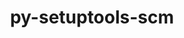 ---
title: "py-setuptools-scm"
layout: cache
categories: [package, develop-2024-03-24]
meta: {"versions": ["7.0.5", "7.1.0"], "compilers": ["apple-clang@=15.0.0", "cce@=15.0.1", "gcc@=11.1.0", "gcc@=11.4.0", "gcc@=7.3.1", "gcc@=7.5.0", "gcc@=9.4.0", "oneapi@=2024.0.0"], "oss": ["amzn2", "rhel8", "ubuntu18.04", "ubuntu20.04", "ubuntu22.04", "ventura"], "platforms": ["darwin", "linux"], "targets": ["aarch64", "neoverse_n1", "neoverse_v1", "neoverse_v2", "ppc64le", "x86_64_v3", "zen4"], "stacks": ["aws-isc", "aws-isc-aarch64", "data-vis-sdk", "developer-tools", "e4s", "e4s-cray-rhel", "e4s-neoverse-v2", "e4s-neoverse_v1", "e4s-oneapi", "e4s-power", "e4s-rocm-external", "ml-darwin-aarch64-mps", "ml-linux-x86_64-cpu", "ml-linux-x86_64-cuda", "ml-linux-x86_64-rocm", "radiuss", "root"], "num_specs": 36, "num_specs_by_stack": {"root": 36, "ml-darwin-aarch64-mps": 2, "aws-isc-aarch64": 2, "aws-isc": 1, "e4s-cray-rhel": 1, "radiuss": 3, "developer-tools": 1, "e4s-power": 4, "data-vis-sdk": 2, "e4s-neoverse_v1": 4, "e4s-neoverse-v2": 4, "e4s": 6, "ml-linux-x86_64-rocm": 2, "ml-linux-x86_64-cpu": 3, "e4s-rocm-external": 1, "ml-linux-x86_64-cuda": 3, "e4s-oneapi": 3}}
spec_details: [{"hash": "q62avvqius3duay2aas2ucx7ldyin7m5", "compiler": "apple-clang@=15.0.0", "versions": ["7.1.0"], "os": "ventura", "platform": "darwin", "target": "aarch64", "variants": ["build_system=python_pip", "+toml"], "stacks": ["root", "ml-darwin-aarch64-mps"], "size": "-", "tarball": "https://binaries.spack.io/develop-2024-03-24/build_cache/darwin-ventura-aarch64/apple-clang-15.0.0/py-setuptools-scm-7.1.0/darwin-ventura-aarch64-apple-clang-15.0.0-py-setuptools-scm-7.1.0-q62avvqius3duay2aas2ucx7ldyin7m5.spack"}, {"hash": "xxrqqe3pioycxpi6mbmsjlzqc6gg4sdo", "compiler": "apple-clang@=15.0.0", "versions": ["7.1.0"], "os": "ventura", "platform": "darwin", "target": "aarch64", "variants": ["build_system=python_pip", "+toml"], "stacks": ["root", "ml-darwin-aarch64-mps"], "size": "-", "tarball": "https://binaries.spack.io/develop-2024-03-24/build_cache/darwin-ventura-aarch64/apple-clang-15.0.0/py-setuptools-scm-7.1.0/darwin-ventura-aarch64-apple-clang-15.0.0-py-setuptools-scm-7.1.0-xxrqqe3pioycxpi6mbmsjlzqc6gg4sdo.spack"}, {"hash": "izi53pkvwdy77y5iimtbr52j7qepofps", "compiler": "gcc@=7.3.1", "versions": ["7.1.0"], "os": "amzn2", "platform": "linux", "target": "aarch64", "variants": ["build_system=python_pip", "+toml"], "stacks": ["aws-isc-aarch64", "root"], "size": "-", "tarball": "https://binaries.spack.io/develop-2024-03-24/build_cache/linux-amzn2-aarch64/gcc-7.3.1/py-setuptools-scm-7.1.0/linux-amzn2-aarch64-gcc-7.3.1-py-setuptools-scm-7.1.0-izi53pkvwdy77y5iimtbr52j7qepofps.spack"}, {"hash": "pvnp3ehn2gs6gjnltctpr5vrzo3nep4v", "compiler": "gcc@=7.3.1", "versions": ["7.1.0"], "os": "amzn2", "platform": "linux", "target": "neoverse_n1", "variants": ["build_system=python_pip", "+toml"], "stacks": ["aws-isc-aarch64", "root"], "size": "-", "tarball": "https://binaries.spack.io/develop-2024-03-24/build_cache/linux-amzn2-neoverse_n1/gcc-7.3.1/py-setuptools-scm-7.1.0/linux-amzn2-neoverse_n1-gcc-7.3.1-py-setuptools-scm-7.1.0-pvnp3ehn2gs6gjnltctpr5vrzo3nep4v.spack"}, {"hash": "o2vpczb7sidjvfb76575kjygma54byid", "compiler": "gcc@=7.3.1", "versions": ["7.1.0"], "os": "amzn2", "platform": "linux", "target": "x86_64_v3", "variants": ["build_system=python_pip", "+toml"], "stacks": ["aws-isc", "root"], "size": "-", "tarball": "https://binaries.spack.io/develop-2024-03-24/build_cache/linux-amzn2-x86_64_v3/gcc-7.3.1/py-setuptools-scm-7.1.0/linux-amzn2-x86_64_v3-gcc-7.3.1-py-setuptools-scm-7.1.0-o2vpczb7sidjvfb76575kjygma54byid.spack"}, {"hash": "vflb4x267k42lvxgce54tz4kwuzbozbo", "compiler": "cce@=15.0.1", "versions": ["7.1.0"], "os": "rhel8", "platform": "linux", "target": "zen4", "variants": ["build_system=python_pip", "+toml"], "stacks": ["e4s-cray-rhel", "root"], "size": "-", "tarball": "https://binaries.spack.io/develop-2024-03-24/build_cache/linux-rhel8-zen4/cce-15.0.1/py-setuptools-scm-7.1.0/linux-rhel8-zen4-cce-15.0.1-py-setuptools-scm-7.1.0-vflb4x267k42lvxgce54tz4kwuzbozbo.spack"}, {"hash": "lxtt737w4racguwkkqs5cwfq5m4ylvzc", "compiler": "gcc@=7.5.0", "versions": ["7.1.0"], "os": "ubuntu18.04", "platform": "linux", "target": "x86_64_v3", "variants": ["build_system=python_pip", "+toml"], "stacks": ["radiuss", "root"], "size": "-", "tarball": "https://binaries.spack.io/develop-2024-03-24/build_cache/linux-ubuntu18.04-x86_64_v3/gcc-7.5.0/py-setuptools-scm-7.1.0/linux-ubuntu18.04-x86_64_v3-gcc-7.5.0-py-setuptools-scm-7.1.0-lxtt737w4racguwkkqs5cwfq5m4ylvzc.spack"}, {"hash": "osmkmjymibei54wqi7bwpbtd3hmwvl5q", "compiler": "gcc@=7.5.0", "versions": ["7.1.0"], "os": "ubuntu18.04", "platform": "linux", "target": "x86_64_v3", "variants": ["build_system=python_pip", "+toml"], "stacks": ["radiuss", "root"], "size": "-", "tarball": "https://binaries.spack.io/develop-2024-03-24/build_cache/linux-ubuntu18.04-x86_64_v3/gcc-7.5.0/py-setuptools-scm-7.1.0/linux-ubuntu18.04-x86_64_v3-gcc-7.5.0-py-setuptools-scm-7.1.0-osmkmjymibei54wqi7bwpbtd3hmwvl5q.spack"}, {"hash": "4axemlpqyhwp252yj36dbu3gwzup5lez", "compiler": "gcc@=7.5.0", "versions": ["7.1.0"], "os": "ubuntu18.04", "platform": "linux", "target": "x86_64_v3", "variants": ["build_system=python_pip", "+toml"], "stacks": ["radiuss", "root"], "size": "-", "tarball": "https://binaries.spack.io/develop-2024-03-24/build_cache/linux-ubuntu18.04-x86_64_v3/gcc-7.5.0/py-setuptools-scm-7.1.0/linux-ubuntu18.04-x86_64_v3-gcc-7.5.0-py-setuptools-scm-7.1.0-4axemlpqyhwp252yj36dbu3gwzup5lez.spack"}, {"hash": "2vi2lqekic2miiv45nd264co33l6x5gx", "compiler": "gcc@=7.5.0", "versions": ["7.1.0"], "os": "ubuntu18.04", "platform": "linux", "target": "x86_64_v3", "variants": ["build_system=python_pip", "+toml"], "stacks": ["developer-tools", "root"], "size": "-", "tarball": "https://binaries.spack.io/develop-2024-03-24/build_cache/linux-ubuntu18.04-x86_64_v3/gcc-7.5.0/py-setuptools-scm-7.1.0/linux-ubuntu18.04-x86_64_v3-gcc-7.5.0-py-setuptools-scm-7.1.0-2vi2lqekic2miiv45nd264co33l6x5gx.spack"}, {"hash": "tw6hi7j7hzuef5syfctwfp3edmbdwlns", "compiler": "gcc@=9.4.0", "versions": ["7.1.0"], "os": "ubuntu20.04", "platform": "linux", "target": "ppc64le", "variants": ["build_system=python_pip", "+toml"], "stacks": ["e4s-power", "root"], "size": "-", "tarball": "https://binaries.spack.io/develop-2024-03-24/build_cache/linux-ubuntu20.04-ppc64le/gcc-9.4.0/py-setuptools-scm-7.1.0/linux-ubuntu20.04-ppc64le-gcc-9.4.0-py-setuptools-scm-7.1.0-tw6hi7j7hzuef5syfctwfp3edmbdwlns.spack"}, {"hash": "zdwhjre62vrt7ax4gfgnxede7yh6abs6", "compiler": "gcc@=9.4.0", "versions": ["7.1.0"], "os": "ubuntu20.04", "platform": "linux", "target": "ppc64le", "variants": ["build_system=python_pip", "+toml"], "stacks": ["e4s-power", "root"], "size": "-", "tarball": "https://binaries.spack.io/develop-2024-03-24/build_cache/linux-ubuntu20.04-ppc64le/gcc-9.4.0/py-setuptools-scm-7.1.0/linux-ubuntu20.04-ppc64le-gcc-9.4.0-py-setuptools-scm-7.1.0-zdwhjre62vrt7ax4gfgnxede7yh6abs6.spack"}, {"hash": "hygqbggrhbaiw2g2lmufhepgohqqscop", "compiler": "gcc@=9.4.0", "versions": ["7.1.0"], "os": "ubuntu20.04", "platform": "linux", "target": "ppc64le", "variants": ["build_system=python_pip", "+toml"], "stacks": ["e4s-power", "root"], "size": "-", "tarball": "https://binaries.spack.io/develop-2024-03-24/build_cache/linux-ubuntu20.04-ppc64le/gcc-9.4.0/py-setuptools-scm-7.1.0/linux-ubuntu20.04-ppc64le-gcc-9.4.0-py-setuptools-scm-7.1.0-hygqbggrhbaiw2g2lmufhepgohqqscop.spack"}, {"hash": "eo2dhy5leijmufqnvfvucaqnbmgstrua", "compiler": "gcc@=9.4.0", "versions": ["7.0.5"], "os": "ubuntu20.04", "platform": "linux", "target": "ppc64le", "variants": ["build_system=python_pip", "+toml"], "stacks": ["e4s-power", "root"], "size": "-", "tarball": "https://binaries.spack.io/develop-2024-03-24/build_cache/linux-ubuntu20.04-ppc64le/gcc-9.4.0/py-setuptools-scm-7.0.5/linux-ubuntu20.04-ppc64le-gcc-9.4.0-py-setuptools-scm-7.0.5-eo2dhy5leijmufqnvfvucaqnbmgstrua.spack"}, {"hash": "obz5lmilkeyqlsswkrh7txkmdz6rv3jz", "compiler": "gcc@=11.1.0", "versions": ["7.1.0"], "os": "ubuntu20.04", "platform": "linux", "target": "x86_64_v3", "variants": ["build_system=python_pip", "+toml"], "stacks": ["data-vis-sdk", "root"], "size": "-", "tarball": "https://binaries.spack.io/develop-2024-03-24/build_cache/linux-ubuntu20.04-x86_64_v3/gcc-11.1.0/py-setuptools-scm-7.1.0/linux-ubuntu20.04-x86_64_v3-gcc-11.1.0-py-setuptools-scm-7.1.0-obz5lmilkeyqlsswkrh7txkmdz6rv3jz.spack"}, {"hash": "au52qwod5s7qeykpmjzlkfy3ha7wwg76", "compiler": "gcc@=11.1.0", "versions": ["7.1.0"], "os": "ubuntu20.04", "platform": "linux", "target": "x86_64_v3", "variants": ["build_system=python_pip", "+toml"], "stacks": ["data-vis-sdk", "root"], "size": "-", "tarball": "https://binaries.spack.io/develop-2024-03-24/build_cache/linux-ubuntu20.04-x86_64_v3/gcc-11.1.0/py-setuptools-scm-7.1.0/linux-ubuntu20.04-x86_64_v3-gcc-11.1.0-py-setuptools-scm-7.1.0-au52qwod5s7qeykpmjzlkfy3ha7wwg76.spack"}, {"hash": "ocxud4xcbkvwz2z6mdv46c3tyqasaubp", "compiler": "gcc@=11.4.0", "versions": ["7.1.0"], "os": "ubuntu22.04", "platform": "linux", "target": "neoverse_v1", "variants": ["build_system=python_pip", "+toml"], "stacks": ["root", "e4s-neoverse_v1"], "size": "-", "tarball": "https://binaries.spack.io/develop-2024-03-24/build_cache/linux-ubuntu22.04-neoverse_v1/gcc-11.4.0/py-setuptools-scm-7.1.0/linux-ubuntu22.04-neoverse_v1-gcc-11.4.0-py-setuptools-scm-7.1.0-ocxud4xcbkvwz2z6mdv46c3tyqasaubp.spack"}, {"hash": "nrwdhwtf2yymzyqw62dm276ykg2yggdl", "compiler": "gcc@=11.4.0", "versions": ["7.0.5"], "os": "ubuntu22.04", "platform": "linux", "target": "neoverse_v1", "variants": ["build_system=python_pip", "+toml"], "stacks": ["root", "e4s-neoverse_v1"], "size": "-", "tarball": "https://binaries.spack.io/develop-2024-03-24/build_cache/linux-ubuntu22.04-neoverse_v1/gcc-11.4.0/py-setuptools-scm-7.0.5/linux-ubuntu22.04-neoverse_v1-gcc-11.4.0-py-setuptools-scm-7.0.5-nrwdhwtf2yymzyqw62dm276ykg2yggdl.spack"}, {"hash": "6imeacwj57yayjxzb6vtgwapiowk472z", "compiler": "gcc@=11.4.0", "versions": ["7.1.0"], "os": "ubuntu22.04", "platform": "linux", "target": "neoverse_v1", "variants": ["build_system=python_pip", "+toml"], "stacks": ["root", "e4s-neoverse_v1"], "size": "-", "tarball": "https://binaries.spack.io/develop-2024-03-24/build_cache/linux-ubuntu22.04-neoverse_v1/gcc-11.4.0/py-setuptools-scm-7.1.0/linux-ubuntu22.04-neoverse_v1-gcc-11.4.0-py-setuptools-scm-7.1.0-6imeacwj57yayjxzb6vtgwapiowk472z.spack"}, {"hash": "sn3gwusyamrqrnihxwxksaliwhai26xh", "compiler": "gcc@=11.4.0", "versions": ["7.1.0"], "os": "ubuntu22.04", "platform": "linux", "target": "neoverse_v1", "variants": ["build_system=python_pip", "+toml"], "stacks": ["root", "e4s-neoverse_v1"], "size": "-", "tarball": "https://binaries.spack.io/develop-2024-03-24/build_cache/linux-ubuntu22.04-neoverse_v1/gcc-11.4.0/py-setuptools-scm-7.1.0/linux-ubuntu22.04-neoverse_v1-gcc-11.4.0-py-setuptools-scm-7.1.0-sn3gwusyamrqrnihxwxksaliwhai26xh.spack"}, {"hash": "pukjqmflknlie7fg6dr4vfpawc36spkf", "compiler": "gcc@=11.4.0", "versions": ["7.1.0"], "os": "ubuntu22.04", "platform": "linux", "target": "neoverse_v2", "variants": ["build_system=python_pip", "+toml"], "stacks": ["root", "e4s-neoverse-v2"], "size": "-", "tarball": "https://binaries.spack.io/develop-2024-03-24/build_cache/linux-ubuntu22.04-neoverse_v2/gcc-11.4.0/py-setuptools-scm-7.1.0/linux-ubuntu22.04-neoverse_v2-gcc-11.4.0-py-setuptools-scm-7.1.0-pukjqmflknlie7fg6dr4vfpawc36spkf.spack"}, {"hash": "5bdmicxwm46cczd7qrksbo6v7j4ow4i5", "compiler": "gcc@=11.4.0", "versions": ["7.0.5"], "os": "ubuntu22.04", "platform": "linux", "target": "neoverse_v2", "variants": ["build_system=python_pip", "+toml"], "stacks": ["root", "e4s-neoverse-v2"], "size": "-", "tarball": "https://binaries.spack.io/develop-2024-03-24/build_cache/linux-ubuntu22.04-neoverse_v2/gcc-11.4.0/py-setuptools-scm-7.0.5/linux-ubuntu22.04-neoverse_v2-gcc-11.4.0-py-setuptools-scm-7.0.5-5bdmicxwm46cczd7qrksbo6v7j4ow4i5.spack"}, {"hash": "h2wbvmdzu2ilodbwwtnwur7j3vfwmbte", "compiler": "gcc@=11.4.0", "versions": ["7.1.0"], "os": "ubuntu22.04", "platform": "linux", "target": "neoverse_v2", "variants": ["build_system=python_pip", "+toml"], "stacks": ["root", "e4s-neoverse-v2"], "size": "-", "tarball": "https://binaries.spack.io/develop-2024-03-24/build_cache/linux-ubuntu22.04-neoverse_v2/gcc-11.4.0/py-setuptools-scm-7.1.0/linux-ubuntu22.04-neoverse_v2-gcc-11.4.0-py-setuptools-scm-7.1.0-h2wbvmdzu2ilodbwwtnwur7j3vfwmbte.spack"}, {"hash": "6d3trzyjcrzunitd5avar73qk7qvlkfp", "compiler": "gcc@=11.4.0", "versions": ["7.1.0"], "os": "ubuntu22.04", "platform": "linux", "target": "neoverse_v2", "variants": ["build_system=python_pip", "+toml"], "stacks": ["root", "e4s-neoverse-v2"], "size": "-", "tarball": "https://binaries.spack.io/develop-2024-03-24/build_cache/linux-ubuntu22.04-neoverse_v2/gcc-11.4.0/py-setuptools-scm-7.1.0/linux-ubuntu22.04-neoverse_v2-gcc-11.4.0-py-setuptools-scm-7.1.0-6d3trzyjcrzunitd5avar73qk7qvlkfp.spack"}, {"hash": "qh4vcxkdqi6huh2rzfj4cj75ktgidgci", "compiler": "gcc@=11.4.0", "versions": ["7.1.0"], "os": "ubuntu22.04", "platform": "linux", "target": "x86_64_v3", "variants": ["build_system=python_pip", "+toml"], "stacks": ["e4s", "root"], "size": "-", "tarball": "https://binaries.spack.io/develop-2024-03-24/build_cache/linux-ubuntu22.04-x86_64_v3/gcc-11.4.0/py-setuptools-scm-7.1.0/linux-ubuntu22.04-x86_64_v3-gcc-11.4.0-py-setuptools-scm-7.1.0-qh4vcxkdqi6huh2rzfj4cj75ktgidgci.spack"}, {"hash": "z7ldqfahrf4uwa5g3wqsontwxmbailne", "compiler": "gcc@=11.4.0", "versions": ["7.1.0"], "os": "ubuntu22.04", "platform": "linux", "target": "x86_64_v3", "variants": ["build_system=python_pip", "+toml"], "stacks": ["root", "ml-linux-x86_64-rocm", "ml-linux-x86_64-cpu", "e4s-rocm-external", "ml-linux-x86_64-cuda"], "size": "-", "tarball": "https://binaries.spack.io/develop-2024-03-24/build_cache/linux-ubuntu22.04-x86_64_v3/gcc-11.4.0/py-setuptools-scm-7.1.0/linux-ubuntu22.04-x86_64_v3-gcc-11.4.0-py-setuptools-scm-7.1.0-z7ldqfahrf4uwa5g3wqsontwxmbailne.spack"}, {"hash": "l3a4ykqshecgixkio63l5w2iftmzfxlq", "compiler": "gcc@=11.4.0", "versions": ["7.1.0"], "os": "ubuntu22.04", "platform": "linux", "target": "x86_64_v3", "variants": ["build_system=python_pip", "+toml"], "stacks": ["e4s", "root"], "size": "-", "tarball": "https://binaries.spack.io/develop-2024-03-24/build_cache/linux-ubuntu22.04-x86_64_v3/gcc-11.4.0/py-setuptools-scm-7.1.0/linux-ubuntu22.04-x86_64_v3-gcc-11.4.0-py-setuptools-scm-7.1.0-l3a4ykqshecgixkio63l5w2iftmzfxlq.spack"}, {"hash": "4c7pvn22nkjy7xdoacskkhpry4mrodgb", "compiler": "gcc@=11.4.0", "versions": ["7.1.0"], "os": "ubuntu22.04", "platform": "linux", "target": "x86_64_v3", "variants": ["build_system=python_pip", "+toml"], "stacks": ["e4s", "root"], "size": "-", "tarball": "https://binaries.spack.io/develop-2024-03-24/build_cache/linux-ubuntu22.04-x86_64_v3/gcc-11.4.0/py-setuptools-scm-7.1.0/linux-ubuntu22.04-x86_64_v3-gcc-11.4.0-py-setuptools-scm-7.1.0-4c7pvn22nkjy7xdoacskkhpry4mrodgb.spack"}, {"hash": "iyz46mxyfhkc5ugumwfsxz7nprpyg447", "compiler": "gcc@=11.4.0", "versions": ["7.0.5"], "os": "ubuntu22.04", "platform": "linux", "target": "x86_64_v3", "variants": ["build_system=python_pip", "+toml"], "stacks": ["e4s", "root"], "size": "-", "tarball": "https://binaries.spack.io/develop-2024-03-24/build_cache/linux-ubuntu22.04-x86_64_v3/gcc-11.4.0/py-setuptools-scm-7.0.5/linux-ubuntu22.04-x86_64_v3-gcc-11.4.0-py-setuptools-scm-7.0.5-iyz46mxyfhkc5ugumwfsxz7nprpyg447.spack"}, {"hash": "7y2a3ierh7ka4trbsppmts4la4vs7zqq", "compiler": "gcc@=11.4.0", "versions": ["7.1.0"], "os": "ubuntu22.04", "platform": "linux", "target": "x86_64_v3", "variants": ["build_system=python_pip", "+toml"], "stacks": ["e4s", "root"], "size": "-", "tarball": "https://binaries.spack.io/develop-2024-03-24/build_cache/linux-ubuntu22.04-x86_64_v3/gcc-11.4.0/py-setuptools-scm-7.1.0/linux-ubuntu22.04-x86_64_v3-gcc-11.4.0-py-setuptools-scm-7.1.0-7y2a3ierh7ka4trbsppmts4la4vs7zqq.spack"}, {"hash": "u6awofhw5doapnq5ynt2cfqy6gng7lix", "compiler": "gcc@=11.4.0", "versions": ["7.1.0"], "os": "ubuntu22.04", "platform": "linux", "target": "x86_64_v3", "variants": ["build_system=python_pip", "+toml"], "stacks": ["ml-linux-x86_64-cpu", "root", "ml-linux-x86_64-cuda"], "size": "-", "tarball": "https://binaries.spack.io/develop-2024-03-24/build_cache/linux-ubuntu22.04-x86_64_v3/gcc-11.4.0/py-setuptools-scm-7.1.0/linux-ubuntu22.04-x86_64_v3-gcc-11.4.0-py-setuptools-scm-7.1.0-u6awofhw5doapnq5ynt2cfqy6gng7lix.spack"}, {"hash": "kop4ibi4siu5qgnida3nib2x544t3r6c", "compiler": "gcc@=11.4.0", "versions": ["7.1.0"], "os": "ubuntu22.04", "platform": "linux", "target": "x86_64_v3", "variants": ["build_system=python_pip", "+toml"], "stacks": ["ml-linux-x86_64-cpu", "ml-linux-x86_64-rocm", "root", "ml-linux-x86_64-cuda"], "size": "-", "tarball": "https://binaries.spack.io/develop-2024-03-24/build_cache/linux-ubuntu22.04-x86_64_v3/gcc-11.4.0/py-setuptools-scm-7.1.0/linux-ubuntu22.04-x86_64_v3-gcc-11.4.0-py-setuptools-scm-7.1.0-kop4ibi4siu5qgnida3nib2x544t3r6c.spack"}, {"hash": "bk2bgyzj3ujodv2yp746bwkiauqn7277", "compiler": "gcc@=11.4.0", "versions": ["7.1.0"], "os": "ubuntu22.04", "platform": "linux", "target": "x86_64_v3", "variants": ["build_system=python_pip", "+toml"], "stacks": ["e4s", "root"], "size": "-", "tarball": "https://binaries.spack.io/develop-2024-03-24/build_cache/linux-ubuntu22.04-x86_64_v3/gcc-11.4.0/py-setuptools-scm-7.1.0/linux-ubuntu22.04-x86_64_v3-gcc-11.4.0-py-setuptools-scm-7.1.0-bk2bgyzj3ujodv2yp746bwkiauqn7277.spack"}, {"hash": "2ggfd4ojhwh7xk5wyq7wni25aot6njgj", "compiler": "oneapi@=2024.0.0", "versions": ["7.1.0"], "os": "ubuntu22.04", "platform": "linux", "target": "x86_64_v3", "variants": ["build_system=python_pip", "+toml"], "stacks": ["e4s-oneapi", "root"], "size": "-", "tarball": "https://binaries.spack.io/develop-2024-03-24/build_cache/linux-ubuntu22.04-x86_64_v3/oneapi-2024.0.0/py-setuptools-scm-7.1.0/linux-ubuntu22.04-x86_64_v3-oneapi-2024.0.0-py-setuptools-scm-7.1.0-2ggfd4ojhwh7xk5wyq7wni25aot6njgj.spack"}, {"hash": "ynxbjju76b7agnlgseuvy2vtxs3hwta2", "compiler": "oneapi@=2024.0.0", "versions": ["7.0.5"], "os": "ubuntu22.04", "platform": "linux", "target": "x86_64_v3", "variants": ["build_system=python_pip", "+toml"], "stacks": ["e4s-oneapi", "root"], "size": "-", "tarball": "https://binaries.spack.io/develop-2024-03-24/build_cache/linux-ubuntu22.04-x86_64_v3/oneapi-2024.0.0/py-setuptools-scm-7.0.5/linux-ubuntu22.04-x86_64_v3-oneapi-2024.0.0-py-setuptools-scm-7.0.5-ynxbjju76b7agnlgseuvy2vtxs3hwta2.spack"}, {"hash": "bz6madnwxjjtm33e3rfydsl77ykfb6if", "compiler": "oneapi@=2024.0.0", "versions": ["7.1.0"], "os": "ubuntu22.04", "platform": "linux", "target": "x86_64_v3", "variants": ["build_system=python_pip", "+toml"], "stacks": ["e4s-oneapi", "root"], "size": "-", "tarball": "https://binaries.spack.io/develop-2024-03-24/build_cache/linux-ubuntu22.04-x86_64_v3/oneapi-2024.0.0/py-setuptools-scm-7.1.0/linux-ubuntu22.04-x86_64_v3-oneapi-2024.0.0-py-setuptools-scm-7.1.0-bz6madnwxjjtm33e3rfydsl77ykfb6if.spack"}]
---